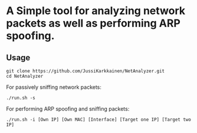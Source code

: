 # A Simple tool for analyzing network packets as well as performing ARP spoofing.

## Usage
```
git clone https://github.com/JussiKarkkainen/NetAnalyzer.git
cd NetAnalyzer
```
For passively sniffing network packets:
```
./run.sh -s
```

For performing ARP spoofing and sniffing packets:
```
./run.sh -i [Own IP] [Own MAC] [Interface] [Target one IP] [Target two IP]
```


